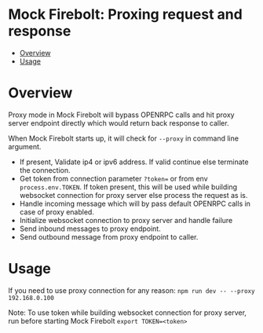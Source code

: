 Mock Firebolt: Proxing request and response
===========================================

- [Overview](#overview)
- [Usage](#Usage)

# Overview

Proxy mode in Mock Firebolt will bypass OPENRPC calls and hit proxy server endpoint directly which would return back response to caller.

When Mock Firebolt starts up, it will check for `--proxy` in command line argument. 
- If present, Validate ip4 or ipv6 address. If valid continue else terminate the connection.
- Get token from connection parameter `?token=` or from env `process.env.TOKEN`. If token present, this will be used while building websocket connection for proxy server else process the request as is.
- Handle incoming message which will by pass default OPENRPC calls in case of proxy enabled.
- Initialize websocket connection to proxy server and handle failure
- Send inbound messages to proxy endpoint. 
- Send outbound message from proxy endpoint to caller.

# Usage
If you need to use proxy connection for any reason:
```npm run dev -- --proxy 192.168.0.100```

Note: To use token while building websocket connection for proxy server, run before starting Mock Firebolt
```export TOKEN=<token>```